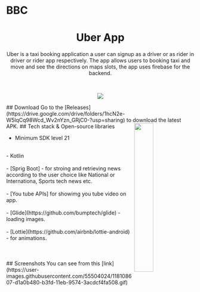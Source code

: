 # BBC
<h1 align="center">Uber App</h1>
<p align="center">  
Uber is a taxi booking application a user can signup as a driver or as rider in driver or rider app respectively. The app allows users to booking taxi and move and see the directions on maps slots, the app uses firebase for the backend.
</p>
</br>
<p align="center">
<img src="https://user-images.githubusercontent.com/55504024/126124664-3b96b516-1520-4bcf-9b08-49cf5cf32ab3.jpg"/>
</p>
## Download
Go to the [Releases](https://drive.google.com/drive/folders/1hcN2e-W5lqCq98Wcd_Wv2nYzn_GRjC0-?usp=sharing) to download the latest APK.
<img src="/screenshots/appworking.gif" align="right" width="32%"/>
## Tech stack & Open-source libraries

- Minimum SDK level 21
<br>
- Kotlin
</br>
<br>
- [Sprig Boot] - for stroing and retrieving news according to the user choice like National or Internationa, Sports tech news etc.  
</br>
<br>
- [You tube APIs] for showimg you tube video on app.
</br>
<br>
- [Glide](https://github.com/bumptech/glide) - loading images.
</br>
<br>
- [Lottie](https://github.com/airbnb/lottie-android) - for animations.
</br>
</br>
</br>
</br>
## Screenshots 
You can see from this [link](https://user-images.githubusercontent.com/55504024/118108607-d1a0b480-b3fd-11eb-9574-3acdcf4fa508.gif)

